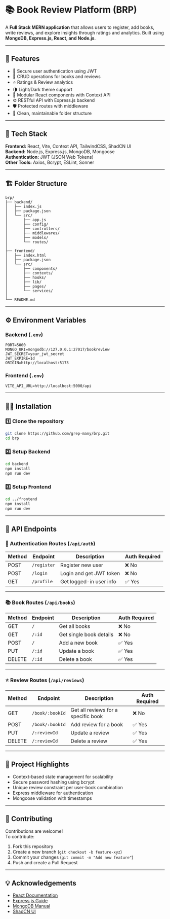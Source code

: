 # 📚 Book Review Platform (BRP)

A **Full Stack MERN application** that allows users to register, add books, write reviews, and explore insights through ratings and analytics. Built using **MongoDB, Express.js, React, and Node.js**.

---

## 🚀 Features

- 🔐 Secure user authentication using JWT
- 📘 CRUD operations for books and reviews
- ⭐ Ratings & Review analytics
- 🌗 Light/Dark theme support
- 🧩 Modular React components with Context API
- ⚙️ RESTful API with Express.js backend
- 🛡️ Protected routes with middleware
- 🧠 Clean, maintainable folder structure

---

## 🧰 Tech Stack

**Frontend:** React, Vite, Context API, TailwindCSS, ShadCN UI  
**Backend:** Node.js, Express.js, MongoDB, Mongoose  
**Authentication:** JWT (JSON Web Tokens)  
**Other Tools:** Axios, Bcrypt, ESLint, Sonner

---

## 🏗️ Folder Structure

```
brp/
├── backend/
│   ├── index.js
│   ├── package.json
│   └── src/
│       ├── app.js
│       ├── config/
│       ├── controllers/
│       ├── middlewares/
│       ├── models/
│       └── routes/
│
├── frontend/
│   ├── index.html
│   ├── package.json
│   └── src/
│       ├── components/
│       ├── contexts/
│       ├── hooks/
│       ├── lib/
│       ├── pages/
│       └── services/
│
└── README.md
```

---

## ⚙️ Environment Variables

### Backend (`.env`)
```
PORT=5000
MONGO_URI=mongodb://127.0.0.1:27017/bookreview
JWT_SECRET=your_jwt_secret
JWT_EXPIRE=1d
ORIGIN=http://localhost:5173
```

### Frontend (`.env`)
```
VITE_API_URL=http://localhost:5000/api
```

---

## 🧑‍💻 Installation

### 1️⃣ Clone the repository
```bash
git clone https://github.com/grep-many/brp.git
cd brp
```

### 2️⃣ Setup Backend
```bash
cd backend
npm install
npm run dev
```

### 3️⃣ Setup Frontend
```bash
cd ../frontend
npm install
npm run dev
```

---

## 🔗 API Endpoints

### 🧍 Authentication Routes (`/api/auth`)

| Method | Endpoint       | Description              | Auth Required |
|---------|----------------|--------------------------|---------------|
| POST    | `/register`    | Register new user        | ❌ No         |
| POST    | `/login`       | Login and get JWT token  | ❌ No         |
| GET     | `/profile`     | Get logged-in user info  | ✅ Yes        |

---

### 📚 Book Routes (`/api/books`)

| Method | Endpoint            | Description                     | Auth Required |
|---------|---------------------|---------------------------------|---------------|
| GET     | `/`                 | Get all books                   | ❌ No         |
| GET     | `/:id`              | Get single book details         | ❌ No         |
| POST    | `/`                 | Add a new book                  | ✅ Yes        |
| PUT     | `/:id`              | Update a book                   | ✅ Yes        |
| DELETE  | `/:id`              | Delete a book                   | ✅ Yes        |

---

### ⭐ Review Routes (`/api/reviews`)

| Method | Endpoint              | Description                        | Auth Required |
|---------|-----------------------|------------------------------------|---------------|
| GET     | `/book/:bookId`       | Get all reviews for a specific book| ❌ No         |
| POST    | `/book/:bookId`       | Add review for a book              | ✅ Yes        |
| PUT     | `/:reviewId`          | Update a review                    | ✅ Yes        |
| DELETE  | `/:reviewId`          | Delete a review                    | ✅ Yes        |

---

## 🧩 Project Highlights

- Context-based state management for scalability  
- Secure password hashing using bcrypt  
- Unique review constraint per user-book combination  
- Express middleware for authentication  
- Mongoose validation with timestamps  

---

## 🤝 Contributing

Contributions are welcome!  
To contribute:
1. Fork this repository  
2. Create a new branch (`git checkout -b feature-xyz`)  
3. Commit your changes (`git commit -m "Add new feature"`)  
4. Push and create a Pull Request

---

## 💡 Acknowledgements

- [React Documentation](https://react.dev)  
- [Express.js Guide](https://expressjs.com)  
- [MongoDB Manual](https://www.mongodb.com/docs)  
- [ShadCN UI](https://ui.shadcn.com)
